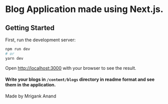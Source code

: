 # Blog Application made using Next.js.
## Getting Started

First, run the development server:

```bash
npm run dev
# or
yarn dev
```
Open [http://localhost:3000](http://localhost:3000) with your browser to see the result.

#### Write your blogs in `/content/blogs` directory in readme format and see them in the application.


Made by Mrigank Anand
